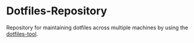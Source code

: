 Dotfiles-Repository
===================

Repository for maintaining dotfiles across multiple machines by using the [dotfiles-tool](https://github.com/jbernard/dotfiles "dotfiles-tool").
